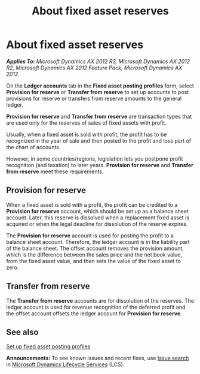 ﻿---
title: About fixed asset reserves
TOCTitle: About fixed asset reserves
ms:assetid: f7e28b14-0617-4650-acf3-9b1037f59f5e
ms:mtpsurl: https://technet.microsoft.com/en-us/library/Aa499813(v=AX.60)
ms:contentKeyID: 36060043
ms.date: 04/18/2014
mtps_version: v=AX.60
f1_keywords:
- asset reverse
- asset reverses
- fixed assets reverse
- fixed assets reverses
- fixed asset reverses
- fixed asset reverse
---

# About fixed asset reserves 


_**Applies To:** Microsoft Dynamics AX 2012 R3, Microsoft Dynamics AX 2012 R2, Microsoft Dynamics AX 2012 Feature Pack, Microsoft Dynamics AX 2012_

On the **Ledger accounts** tab in the **Fixed asset posting profiles** form, select **Provision for reserve** or **Transfer from reserve** to set up accounts to post provisions for reserve or transfers from reserve amounts to the general ledger.

**Provision for reserve** and **Transfer from reserve** are transaction types that are used only for the reserves of sales of fixed assets with profit.

Usually, when a fixed asset is sold with profit, the profit has to be recognized in the year of sale and then posted to the profit and loss part of the chart of accounts.

However, in some countries/regions, legislation lets you postpone profit recognition (and taxation) to later years. **Provision for reserve** and **Transfer from reserve** meet these requirements.

## Provision for reserve

When a fixed asset is sold with a profit, the profit can be credited to a **Provision for reserve** account, which should be set up as a balance sheet account. Later, this reserve is dissolved when a replacement fixed asset is acquired or when the legal deadline for dissolution of the reserve expires.

The **Provision for reserve** account is used for posting the profit to a balance sheet account. Therefore, the ledger account is in the liability part of the balance sheet. The offset account removes the provision amount, which is the difference between the sales price and the net book value, from the fixed asset value, and then sets the value of the fixed asset to zero.

## Transfer from reserve

The **Transfer from reserve** accounts are for dissolution of the reserves. The ledger account is used for revenue recognition of the deferred profit and the offset account offsets the ledger account for **Provision for reserve**.

## See also

[Set up fixed asset posting profiles](set-up-fixed-asset-posting-profiles.md)

  
**Announcements:** To see known issues and recent fixes, use [Issue search](http://go.microsoft.com/fwlink/?linkid=389258) in [Microsoft Dynamics Lifecycle Services](http://go.microsoft.com/fwlink/?linkid=306505) (LCS).

